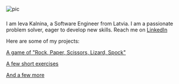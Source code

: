 ![pic](https://coolbackgrounds.io/images/backgrounds/index/sea-edge-79ab30e2.png)
### 

I am Ieva Kalnina, a Software Engineer from Latvia. 
I am a passionate problem solver, eager to develop new skills.
Reach me on [LinkedIn](https://www.linkedin.com/in/ieva-kalnina-46a70025/)

Here are some of my projects:

[A game of "Rock, Paper, Scissors, Lizard, Spock"](https://github.com/Ievieva/RPSLS/tree/main/RPS)

[A few short exercises](https://github.com/Ievieva/8-10)

[And a few more](https://github.com/Ievieva/14-10)
